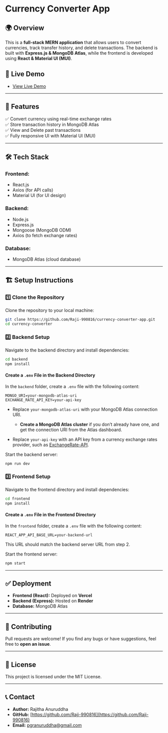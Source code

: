 # Currency Converter App

## 🌍 Overview

This is a **full-stack MERN application** that allows users to convert currencies, track transfer history, and delete transactions. The backend is built with **Express.js & MongoDB Atlas**, while the frontend is developed using **React & Material UI (MUI)**.

## 🚀 Live Demo

- [View Live Demo](https://currency-converter-app-frontend-theta.vercel.app/)

---

## 📌 Features

✅ Convert currency using real-time exchange rates  
✅ Store transaction history in MongoDB Atlas  
✅ View and Delete past transactions  
✅ Fully responsive UI with Material UI (MUI)

---

## 🛠️ Tech Stack

### **Frontend:**
- React.js
- Axios (for API calls)
- Material UI (for UI design)

### **Backend:**
- Node.js
- Express.js
- Mongoose (MongoDB ODM)
- Axios (to fetch exchange rates)

### **Database:**
- MongoDB Atlas (cloud database)

---

## 🏗️ Setup Instructions

### **1️⃣ Clone the Repository**

Clone the repository to your local machine:

```sh
git clone https://github.com/Raji-990816/currency-converter-app.git
cd currency-converter
```

### **2️⃣ Backend Setup**

Navigate to the backend directory and install dependencies:

```sh
cd backend
npm install
```

#### **Create a `.env` File in the Backend Directory**

In the `backend` folder, create a `.env` file with the following content:

```
MONGO_URI=your-mongodb-atlas-uri
EXCHANGE_RATE_API_KEY=your-api-key
```

- Replace `your-mongodb-atlas-uri` with your MongoDB Atlas connection URI.  
  - **Create a MongoDB Atlas cluster** if you don’t already have one, and get the connection URI from the Atlas dashboard.
  
- Replace `your-api-key` with an API key from a currency exchange rates provider, such as [ExchangeRate-API](https://www.exchangerate-api.com/).

Start the backend server:

```sh
npm run dev
```

### **3️⃣ Frontend Setup**

Navigate to the frontend directory and install dependencies:

```sh
cd frontend
npm install
```

#### **Create a `.env` File in the Frontend Directory**

In the `frontend` folder, create a `.env` file with the following content:

```
REACT_APP_API_BASE_URL=your-backend-url
```
This URL should match the backend server URL from step 2.

Start the frontend server:

```sh
npm start
```
---

## ✅ Deployment

- **Frontend (React):** Deployed on **Vercel**
- **Backend (Express):** Hosted on **Render**
- **Database:** MongoDB Atlas

---

## 🤝 Contributing

Pull requests are welcome! If you find any bugs or have suggestions, feel free to **open an issue**.

---

## 📜 License

This project is licensed under the MIT License.

---

## 📞 Contact

- **Author:** Rajitha Anuruddha
- **GitHub:** [https://github.com/Raji-990816](https://github.com/Raji-990816)
- **Email:** [pgranuruddha@gmail.com](mailto\:pgranuruddha@gmail.com)

